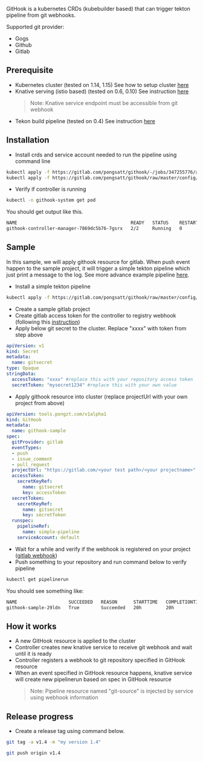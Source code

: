 GitHook is a kubernetes CRDs (kubebuilder based) that can trigger tekton pipeline from git webhooks.

Supported git provider:
- Gogs
- Github
- Gitlab

## Prerequisite
- Kubernetes cluster (tested on 1.14, 1.15)
  See how to setup cluster [here](https://kubernetes.io/docs/setup/production-environment/tools/kubeadm/create-cluster-kubeadm/)
- Knative serving (istio based) (tested on 0.6, 0.10)
  See instruction [here](https://knative.dev/docs/install)
  > Note: Knative service endpoint must be accessible from git webhook
- Tekon build pipeline (tested on 0.4)
  See instruction [here](https://github.com/tektoncd/pipeline/blob/master/docs/install.md)

## Installation
- Install crds and service account needed to run the pipeline using command line
```sh
kubectl apply -f https://gitlab.com/pongsatt/githook/-/jobs/347255776/artifacts/raw/release.yaml
kubectl apply -f https://gitlab.com/pongsatt/githook/raw/master/config/tektonrole.yaml
```
- Verify if controller is running
```sh
kubectl -n githook-system get pod
```

You should get output like this.
```sh
NAME                                          READY   STATUS    RESTARTS   AGE
githook-controller-manager-7869dc5b76-7gsrx   2/2     Running   0          42m
```

## Sample
In this sample, we will apply githook resource for gitlab. When push event happen to the sample project, it will trigger a simple tekton pipeline which just print a message to the log. See more advance example pipeline [here](https://github.com/tektoncd/pipeline/tree/master/examples).

- Install a simple tekton pipeline
```sh
kubectl apply -f https://gitlab.com/pongsatt/githook/raw/master/config/samples/0-simple_tekton_pipeline.yaml
```
- Create a sample gitlab project
- Create gitlab access token for the controller to registry webhook (following this [instruction](https://docs.gitlab.com/ee/user/profile/personal_access_tokens.html))
- Apply below git secret to the cluster. Replace "xxxx" with token from step above

```yaml
apiVersion: v1
kind: Secret
metadata:
  name: gitsecret
type: Opaque
stringData:
  accessToken: "xxxx" #replace this with your repository access token
  secretToken: "mysecret1234" #replace this with your own value
```
- Apply githook resource into cluster (replace projectUrl with your own project from above)
```yaml
apiVersion: tools.pongzt.com/v1alpha1
kind: GitHook
metadata:
  name: githook-sample
spec:
  gitProvider: gitlab
  eventTypes:
  - push
  - issue_comment
  - pull_request
  projectUrl: "https://gitlab.com/<your test path>/<your projectname>" #replace this with your test repo
  accessToken:
    secretKeyRef:
      name: gitsecret
      key: accessToken
  secretToken:
    secretKeyRef:
      name: gitsecret
      key: secretToken
  runspec:
    pipelineRef:
      name: simple-pipeline
    serviceAccount: default
```
- Wait for a while and verify if the webhook is registered on your project ([gitlab webhook](https://docs.gitlab.com/ee/user/project/integrations/webhooks.html))
- Push something to your repository and run command below to verify pipeline
```sh
kubectl get pipelinerun
```
You should see something like:
```sh
NAME                   SUCCEEDED   REASON      STARTTIME   COMPLETIONTIME
githook-sample-29ldn   True        Succeeded   20h         20h
```

## How it works
- A new GitHook resource is applied to the cluster
- Controller creates new knative service to receive git webhook and wait until it is ready
- Controller registers a webhook to git repository specified in GitHook resource
- When an event specified in GitHook resource happens, knative service will create new pipelinerun based on spec in GitHook resource
  > Note: Pipeline resource named "git-source" is injected by service using webhook information

## Release progress
- Create a release tag using command below.
```sh
git tag -a v1.4 -m "my version 1.4"

git push origin v1.4
```